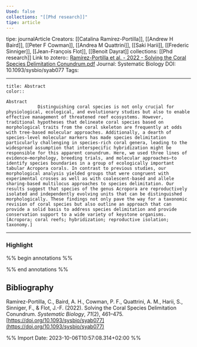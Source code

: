 ```yaml
---
Used: false
collections: "[[Phd research]]"
tipe: article
---
```

tipe: journalArticle
Creators: [[Catalina Ramírez-Portilla]], [[Andrew H Baird]], [[Peter F Cowman]], [[Andrea M Quattrini]], [[Saki Harii]], [[Frederic Sinniger]], [[Jean-François Flot]], [[Benoit Dayrat]]
collections: [[Phd research]]
Link to zotero:: [Ramírez-Portilla et al. - 2022 - Solving the Coral Species Delimitation Conundrum.pdf](zotero://select/library/items/GBCIT54D)
Journal: Systematic Biology
DOI: 10.1093/sysbio/syab077
Tags: 

---
```ad-note
title: Abstract
color:: 

Abstract
            Distinguishing coral species is not only crucial for physiological, ecological, and evolutionary studies but also to enable effective management of threatened reef ecosystems. However, traditional hypotheses that delineate coral species based on morphological traits from the coral skeleton are frequently at odds with tree-based molecular approaches. Additionally, a dearth of species-level molecular markers has made species delimitation particularly challenging in species-rich coral genera, leading to the widespread assumption that interspecific hybridization might be responsible for this apparent conundrum. Here, we used three lines of evidence—morphology, breeding trials, and molecular approaches—to identify species boundaries in a group of ecologically important tabular Acropora corals. In contrast to previous studies, our morphological analysis yielded groups that were congruent with experimental crosses as well as with coalescent-based and allele sharing-based multilocus approaches to species delimitation. Our results suggest that species of the genus Acropora are reproductively isolated and independently evolving units that can be distinguished morphologically. These findings not only pave the way for a taxonomic revision of coral species but also outline an approach that can provide a solid basis to address species delimitation and provide conservation support to a wide variety of keystone organisms. [Acropora; coral reefs; hybridization; reproductive isolation; taxonomy.]

```

---
### Highlight

%% begin annotations %%

%% end annotations %%

## Bibliography

Ramírez-Portilla, C., Baird, A. H., Cowman, P. F., Quattrini, A. M., Harii, S., Sinniger, F., & Flot, J.-F. (2022). Solving the Coral Species Delimitation Conundrum. _Systematic Biology_, _71_(2), 461–475. [https://doi.org/10.1093/sysbio/syab077](https://doi.org/10.1093/sysbio/syab077)

%% Import Date: 2023-10-06T10:57:08.314+02:00 %%
